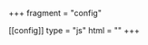 +++
fragment = "config"

[[config]]
type = "js"
html = "<script src='/js/list_user_registrations.js' type='text/javascript'></script>"
+++
